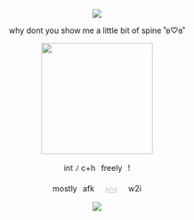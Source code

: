<p align="center">
  <img src="https://komarev.com/ghpvc/?username=cxstiiel&color=green&style=plasic&label=𓆩♡𓆪">

<p align="center">
  why dont you show me a little bit of spine ˚ʚ♡ɞ˚
</p>

<p align="center">
  <img src="https://media.discordapp.net/attachments/830820664457035829/1361367991467381010/tumblr_1461cb03137d77dee9d83029ae0d84d2_17886d49_1280-removebg-preview.png?ex=67fe803e&is=67fd2ebe&hm=b7b94fc7ed348cec97c218f95b926c8779071cfb197ba7119fd26eff071a0319&=&format=webp&quality=lossless" width="200">
</p>

<p align="center">
int ‎ﾉ ‎c+h⠀freely⠀!
</p>

<p align="center">
mostly⠀afk⠀⠀𓈉⠀⠀w2i
</p>

<p align="center">
<img src="https://spotify-github-profile.kittinanx.com/api/view?uid=8qjzua4g5ryvk12mr2oq10sp4&cover_image=true&theme=natemoo-re&show_offline=false&background_color=121212&interchange=true&bar_color=53b14f&bar_color_cover=true">
</p>
